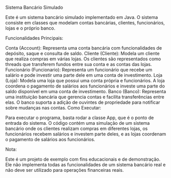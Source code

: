 Sistema Bancário Simulado

Este é um sistema bancário simulado implementado em Java. O sistema consiste em classes que modelam contas bancárias, clientes, funcionários, lojas e o próprio banco.

Funcionalidades Principais:

Conta (Account): Representa uma conta bancária com funcionalidades de depósito, saque e consulta de saldo.
Cliente (Cliente): Modela um cliente que realiza compras em várias lojas. Os clientes são representados como threads que transferem fundos entre sua conta e as contas das lojas.
Funcionário (Funcionario): Representa um funcionário que recebe um salário e pode investir uma parte dele em uma conta de investimento.
Loja (Loja): Modela uma loja que possui uma conta própria e funcionários. A loja coordena o pagamento de salários aos funcionários e investe uma parte do saldo disponível em uma conta de investimento.
Banco (Banco): Representa uma instituição bancária que gerencia contas e facilita transferências entre elas. O banco suporta a adição de ouvintes de propriedade para notificar sobre mudanças nas contas.
Como Executar:

Para executar o programa, basta rodar a classe App, que é o ponto de entrada do sistema. O código contém uma simulação de um sistema bancário onde os clientes realizam compras em diferentes lojas, os funcionários recebem salários e investem parte deles, e as lojas coordenam o pagamento de salários aos funcionários.

Nota:

Este é um projeto de exemplo com fins educacionais e de demonstração. Ele não implementa todas as funcionalidades de um sistema bancário real e não deve ser utilizado para operações financeiras reais.
